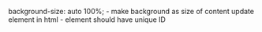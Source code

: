 background-size: auto 100%; - make background as size of content
update element in html - element should have unique ID
